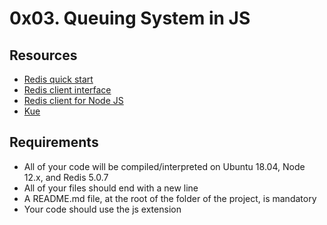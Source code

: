 # 0x03. Queuing System in JS

## Resources

- [Redis quick start](https://redis.io/docs/getting-started/tutorial/)
- [Redis client interface](https://redis.io/docs/manual/cli/)
- [Redis client for Node JS](https://github.com/redis/node-redis)
- [Kue](https://github.com/Automattic/kue)

## Requirements
- All of your code will be compiled/interpreted on Ubuntu 18.04, Node 12.x, and Redis 5.0.7
- All of your files should end with a new line
- A README.md file, at the root of the folder of the project, is mandatory
- Your code should use the js extension

